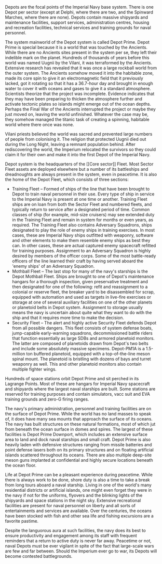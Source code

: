 Depots are the focal points of the Imperial Navy base system. There is one Depot per sector (except at Delphi, where there are two, and the Spinward Marches, where there are none). Depots contain massive shipyards and maintenance facilities, support services, administration centres, housing and recreation facilities, technical services and training grounds for naval personnel.

The system mainworld of the Depot system is called Depot Prime. Depot Prime is special because it is a world that was touched by the Ancients. While there are no Ancients sites present in the system per se, they left their indelible mark on the planet. Hundreds of thousands of years before this world was named Uugnii by the Vilani, it was terraformed by the Ancients. Extensive research has revealed that it was once a large rockball world from the outer system. The Ancients somehow moved it into the habitable zone, made its core spin to give it an electromagnetic field that it previously lacked, got it rotating so that it has a 36.7-hour day and brought in enough water to cover it with oceans and gases to give it a standard atmosphere. Scientists theorize that the project was incomplete. Evidence indicates that they may have been preparing to thicken the atmosphere further and activate tectonic plates so islands might emerge out of the ocean depths. Perhaps the Final War of the Ancients interrupted the project or maybe they just moved on, leaving the world unfinished. Whatever the case may be, they somehow managed the titanic task of creating a spinning, habitable world where there once was none.

Vilani priests believed the world was sacred and prevented large numbers of people from colonising it. The religion that protected Uugnii died out during the Long Night, leaving a remnant population behind. After rediscovering the world, the Imperium relocated the survivors so they could claim it for their own and make it into the first Depot of the Imperial Navy.

Depot system is the headquarters of the [[Core sector]]  Fleet. Most Sector Fleet assets are deployed elsewhere but a number of its battleships and dreadnoughts are always present in the system, even in peacetime. It is also the home of the Depot Fleet, which consists of three sections:

- Training Fleet – Formed of ships of the line that have been brought to Depot to train naval personnel in their use. Every type of ship in service to the Imperial Navy is present at one time or another. Training Fleet ships are on loan from both the Sector Fleet and numbered fleets, and typically return to service after a designated period of time. Common classes of ship (for example, mid-size cruisers) may see extended duty in the Training Fleet and remain in system for months or even years, as required. The Training Fleet also contains Adversary Squadrons, ships designated to play the role of enemy ships in training exercises. In most cases, these are Imperial Navy ships outfitted with weaponry, software and other elements to make them resemble enemy ships as best they can. In other cases, these are actual captured enemy spacecraft refitted for training purposes. Assignment to an Adversary Squadron is highly desired by members of the officer corps. Some of the most battle-ready officers of the line learned their craft by having served aboard the 'enemy ships' of an Adversary Squadron.
- Mothball Fleet – The last stop for many of the navy's starships is the Depot Mothball Fleet. Ships are brought to one of Depot's maintenance hangars for a thorough inspection, given preservative treatment and then designated for one of the following: refit and reassignment to a colonial or reserve fleet, the breaker yard to be disassembled for scrap, equipped with automation and used as targets in live-fire exercises or storage at one of several auxiliary facilities on one of the other planets or planetoid belts in Depot system. Assignment to storage usually means the navy is uncertain about quite what they want to do with the ship and that it requires more time to make the decision.
- Security Fleet – The alert and highly active Security Fleet defends Depot from all possible dangers. This fleet consists of system defense boats, jump-capable early-warning squadrons, decommissioned battle riders that function essentially as large SDBs and armored planetoid monitors. The latter are composed of planetoids drawn from Depot's two belts and include some absolutely massive specimens. Depot-PM1A is a 1.5-million ton buffered planetoid, equipped with a top-of-the-line meson spinal mount. The planetoid is bristling with dozens of bays and turret weaponry as well. This and other planetoid monitors also contain multiple fighter wings.

Hundreds of space stations orbit Depot Prime and sit perched in its Lagrange Points. Most of these are hangars for Imperial Navy spacecraft and shipyards where the largest naval starships are built. Some stations are reserved for training purposes and contain simulators, vacc suit and EVA training grounds and zero-G firing ranges.

The navy's primary administration, personnel and training facilities are on the surface of Depot Prime. While the world has no land masses to speak of, it does have many sea mounts that approach the surface of its oceans. The navy has built structures on these natural formations, most of which jut from beneath the ocean surface in domes and spires. The largest of these facilities is Depot Prime Downport, which includes an extensive surface area to land and dock naval starships and small craft. Depot Prime is also heavily laden with defensive structures ranging from missile batteries and point defense lasers both on its primary structures and on floating artificial islands scattered throughout its oceans. There are also multiple deep-site meson guns implanted at confidential and highly secure locations beneath the ocean floor.

Life at Depot Prime can be a pleasant experience during peacetime. While there is always work to be done, shore duty is also a time to take a break from long tours aboard a naval starship. Living in one of the world's many residential districts or artificial islands, one might even forget they were in the navy if not for the uniforms, flyovers and the blinking lights of the shipyards and space stations in the night sky. Extensive recreational facilities are present for naval personnel on liberty and all sorts of entertainments and services are available. Over the centuries, the oceans have been stocked with fish and other sea life and fishing excursions are a favorite pastime.

Despite the languorous aura at such facilities, the navy does its best to ensure productivity and engagement among its staff with frequent reminders that a return to active duty is never far away. Peacetime or not, naval Depots must be ever vigilant in spite of the fact that large-scale wars are few and far between. Should the Imperium ever go to war, its Depots will become contested battlegrounds.
